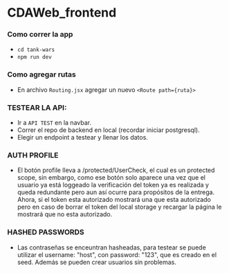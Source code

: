 # CDAWeb_frontend

### Como correr la app

- `cd tank-wars`
- `npm run dev`

### Como agregar rutas

- En archivo `Routing.jsx` agregar un nuevo `<Route path={ruta}>`

### TESTEAR LA API:

- Ir a `API TEST` en la navbar.
- Correr el repo de backend en local (recordar iniciar postgresql).
- Elegir un endpoint a testear y llenar los datos.

### AUTH PROFILE

- El botón profile lleva a /protected/UserCheck, el cual es un protected scope, sin embargo, como ese botón solo aparece una vez que el usuario ya está loggeado la verificación del token ya es realizada y queda redundante pero aun así ocurre para propósitos de la entrega. Ahora, si el token esta autorizado mostrará una que esta autorizado pero en caso de borrar el token del local storage y recargar la página le mostrará que no esta autorizado.

### HASHED PASSWORDS

- Las contraseñas se enceuntran hasheadas, para testear se puede utilizar el username: "host", con password: "123", que es creado en el seed. Además se pueden crear usuarios sin problemas.
